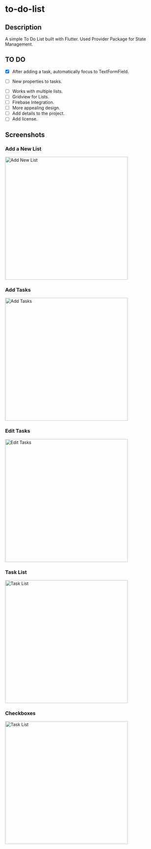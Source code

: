 # to-do-list

## Description

A simple To Do List built with Flutter. Used Provider Package for State Management.

## TO DO

* [X] After adding a task, automatically focus to TextFormField.
- [ ] New properties to tasks.
* [ ] Works with multiple lists.
* [ ] Gridview for Lists. 
* [ ] Firebase Integration.
* [ ] More appealing design.
* [ ] Add details to the project.
* [ ] Add license.

## Screenshots

### Add a New List
<img src="https://user-images.githubusercontent.com/73590188/131883594-60bd5408-ab5d-4add-9a1c-5e42c34a63a7.png" alt="Add New List" width="400"/>

### Add Tasks

<img src="https://user-images.githubusercontent.com/73590188/131883750-eb7af8f7-6cbc-4289-afe4-0044bf692e2e.png" alt="Add Tasks" width="400"/>

### Edit Tasks

<img src="https://user-images.githubusercontent.com/73590188/131883853-8c30df57-afb5-47a8-896f-2e53c0c0ee72.png" alt="Edit Tasks" width="400"/>

### Task List

<img src="https://user-images.githubusercontent.com/73590188/131883915-ce7802c9-0fbc-4c57-ae76-8ef14ba97ea6.png" alt="Task List" width="400"/>

### Checkboxes

<img src="https://user-images.githubusercontent.com/73590188/131884030-bb993724-0ae8-4d46-9a66-d0b674074fc7.png" alt="Task List" width="400"/>
